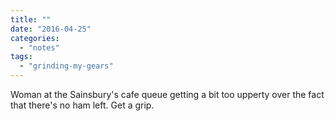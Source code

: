 ```yaml
---
title: ""
date: "2016-04-25"
categories: 
  - "notes"
tags: 
  - "grinding-my-gears"
---
```


Woman at the Sainsbury's cafe queue getting a bit too upperty over the fact that there's no ham left. Get a grip.
